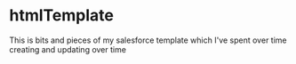 # htmlTemplate

This is bits and pieces of my salesforce template which I've spent over time creating and updating over time
